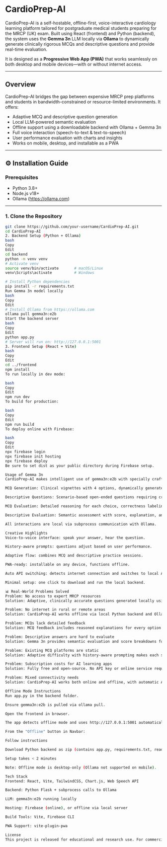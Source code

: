 # CardioPrep-AI

CardioPrep-AI is a self-hostable, offline-first, voice-interactive cardiology learning platform tailored for postgraduate medical students preparing for the MRCP (UK) exam. Built using React (frontend) and Python (backend), the system uses the **Gemma 3n** LLM locally via **Ollama** to dynamically generate clinically rigorous MCQs and descriptive questions and provide real-time evaluation.

It is designed as a **Progressive Web App (PWA)** that works seamlessly on both desktop and mobile devices—with or without internet access.

---

## Overview

CardioPrep-AI bridges the gap between expensive MRCP prep platforms and students in bandwidth-constrained or resource-limited environments. It offers:

- Adaptive MCQ and descriptive question generation
- Local LLM-powered semantic evaluation
- Offline support using a downloadable backend with Ollama + Gemma 3n
- Full voice interaction (speech-to-text & text-to-speech)
- User performance evaluation with charts and insights
- Works on mobile, desktop, and installable as a PWA

---

## ⚙️ Installation Guide

### Prerequisites

- Python 3.8+
- Node.js v18+
- Ollama (https://ollama.com)

---

### 1. Clone the Repository

```bash
git clone https://github.com/your-username/CardioPrep-AI.git
cd CardioPrep-AI
2. Backend Setup (Python + Ollama)
bash
Copy
Edit
cd backend
python -m venv venv
# Activate venv
source venv/bin/activate       # macOS/Linux
venv\Scripts\activate          # Windows

# Install Python dependencies
pip install -r requirements.txt
Run Gemma 3n model locally
bash
Copy
Edit
# Install Ollama from https://ollama.com
ollama pull gemma3n:e2b
Start the backend server
bash
Copy
Edit
python app.py
# Server will run on: http://127.0.0.1:5001
3. Frontend Setup (React + Vite)
bash
Copy
Edit
cd ../frontend
npm install
To run locally in dev mode:

bash
Copy
Edit
npm run dev
To build for production:

bash
Copy
Edit
npm run build
To deploy online with Firebase:

bash
Copy
Edit
npx firebase login
npx firebase init hosting
npx firebase deploy
Be sure to set dist as your public directory during Firebase setup.

Usage of Gemma 3n
CardioPrep-AI makes intelligent use of gemma3n:e2b with specially crafted prompts for different use cases:

MCQ Generation: Clinical vignettes with 4 options, dynamically generated based on user history.

Descriptive Questions: Scenario-based open-ended questions requiring critical thinking.

MCQ Evaluation: Detailed reasoning for each choice, correctness labeling, and concept explanation.

Descriptive Evaluation: Semantic assessment with score, explanation, and gap feedback.

All interactions are local via subprocess communication with Ollama.

Creative Highlights
Voice-to-voice interface: speak your answer, hear the question.

History-aware prompts: questions adjust based on user performance.

Adaptive flow: combines MCQ and descriptive practice sessions.

PWA-ready: installable on any device, functions offline.

Auto API switching: detects internet connection and switches to local API if offline.

Minimal setup: one click to download and run the local backend.

📊 Real-World Problems Solved
Problem: No access to expert MRCP resources
Solution: Adaptive, clinically accurate questions generated locally using Gemma 3n.

Problem: No internet in rural or remote areas
Solution: CardioPrep-AI works offline via local Python backend and Ollama.

Problem: MCQs lack detailed feedback
Solution: MCQ feedback includes reasoned explanations for every option using LLM inference.

Problem: Descriptive answers are hard to evaluate
Solution: Gemma 3n provides semantic evaluation and score breakdowns for descriptive answers.

Problem: Existing MCQ platforms are static
Solution: Adaptive difficulty with history-aware prompting makes each session dynamic.

Problem: Subscription costs for AI learning apps
Solution: Fully free and open-source. No API key or online service required.

Problem: Mixed connectivity needs
Solution: CardioPrep-AI works both online and offline, with automatic API switching.

Offline Mode Instructions
Run app.py in the backend folder.

Ensure gemma3n:e2b is pulled via ollama pull.

Open the frontend in browser.

The app detects offline mode and uses http://127.0.0.1:5001 automatically.

From the "Offline" button in Navbar:

Follow instructions

Download Python backend as zip (contains app.py, requirements.txt, readme.txt)

Setup takes < 2 minutes

Note: Offline mode is desktop-only (Ollama not supported on mobile).

Tech Stack
Frontend: React, Vite, TailwindCSS, Chart.js, Web Speech API

Backend: Python Flask + subprocess calls to Ollama

LLM: gemma3n:e2b running locally

Hosting: Firebase (online), or offline via local server

Build Tools: Vite, Firebase CLI

PWA Support: vite-plugin-pwa

License
This project is released for educational and research use. For commercial or institutional deployment, please contact the maintainers.
